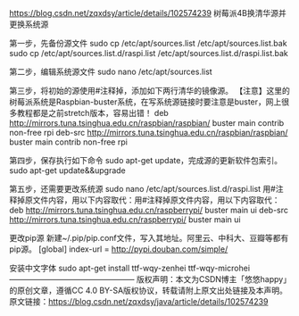 
https://blog.csdn.net/zqxdsy/article/details/102574239
树莓派4B换清华源并更换系统源


第一步，先备份源文件
sudo cp /etc/apt/sources.list /etc/apt/sources.list.bak
sudo cp /etc/apt/sources.list.d/raspi.list /etc/apt/sources.list.d/raspi.list.bak

第二步，编辑系统源文件
sudo nano /etc/apt/sources.list

第三步，将初始的源使用#注释掉，添加如下两行清华的镜像源。
【注意】这里的树莓派系统是Raspbian-buster系统，在写系统源链接时要注意是buster，网上很多教程都是之前stretch版本，容易出错！
deb http://mirrors.tuna.tsinghua.edu.cn/raspbian/raspbian/ buster main contrib non-free rpi
deb-src http://mirrors.tuna.tsinghua.edu.cn/raspbian/raspbian/ buster main contrib non-free rpi

第四步，保存执行如下命令 sudo apt-get update，完成源的更新软件包索引。
sudo apt-get update&&upgrade

第五步，还需要更改系统源
sudo nano /etc/apt/sources.list.d/raspi.list
用#注释掉原文件内容，用以下内容取代：用#注释掉原文件内容，用以下内容取代：
deb http://mirrors.tuna.tsinghua.edu.cn/raspberrypi/ buster main ui
deb-src http://mirrors.tuna.tsinghua.edu.cn/raspberrypi/ buster main ui

更改pip源
新建~/.pip/pip.conf文件，写入其地址。阿里云、中科大、豆瓣等都有pip源。
[global]
index-url = http://pypi.douban.com/simple/

安装中文字体
sudo apt-get install ttf-wqy-zenhei ttf-wqy-microhei
————————————————
版权声明：本文为CSDN博主「悠悠happy」的原创文章，遵循CC 4.0 BY-SA版权协议，转载请附上原文出处链接及本声明。
原文链接：https://blog.csdn.net/zqxdsy/java/article/details/102574239
